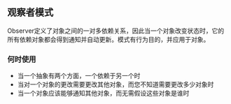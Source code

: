 ## 观察者模式

Observer定义了对象之间的一对多依赖关系，因此当一个对象改变状态时，它的所有依赖对象都会得到通知并自动更新。模式有行为目的，并应用于对象。

### 何时使用

* 当一个抽象有两个方面，一个依赖于另一个时
* 当对一个对象的更改需要更改其他对象，而您不知道需要更改多少对象时
* 当一个对象应该能够通知其他对象，而无需假设这些对象是谁时